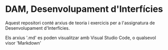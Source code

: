 # DAM, Desenvolupament d'Interfícies

Aquest repositori conté arxius de teoria i exercicis per a l'assignatura de Desenvolupament d'Interfícies.

Els arxius '.md' es poden visualitzar amb Visual Studio Code, o qualsevol visor 'Markdown'
